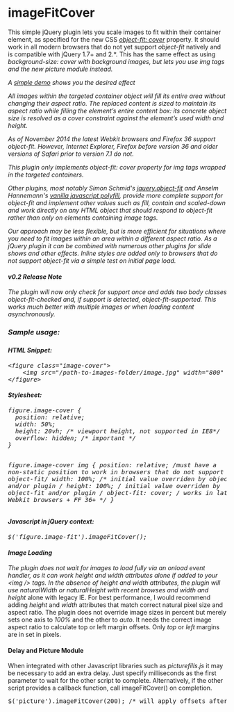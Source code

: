 imageFitCover
=============

This simple jQuery plugin lets you scale images to fit within their container element, as specified for the new CSS <em><a href="http://dev.w3.org/csswg/css-images-3/#the-object-fit" rel="external">object-fit: cover</a></em> property. It should work in all modern browsers that do not yet support <em>object-fit</em> natively and is compatible with jQuery 1.7+ and 2.*. This has the same effect as using <em>background-size: cover<em> with background images, but lets you use <em>img</em> tags and the new picture module instead.

<p>A  <a href="http://multifaceted.info/demos/image-fit-cover/demo/index.html">simple demo</a> shows you the desired effect</p>

All images within the targeted container object will fill its entire area without changing their aspect ratio. The replaced content is sized to maintain its aspect ratio while filling the element’s entire content box: its concrete object size is resolved as a cover constraint against the element’s used width and height.

As of November 2014 the latest Webkit browsers and Firefox 36 support object-fit. However, Internet Explorer, Firefox before version 36 and older versions of Safari prior to version 7.1 do not.

This plugin only implements object-fit: <em>cover</em> property for img tags wrapped in the targeted containers. 

Other plugins, most notably Simon Schmid's <a href="https://github.com/schmidsi/jquery-object-fit">jquery.object-fit</a> and Anselm Hannemann's <a href="https://github.com/anselmh/object-fit">vanilla javascript polyfill</a>, provide more complete support for <en>object-fit</em> and implement other values such as fill, contain and scaled-down and work directly on any HTML object that should respond to object-fit rather than only on elements containing image tags.
	
Our approach may be less flexible, but is more efficient for situations where you need to fit images within an area within a different aspect ratio. As a jQuery plugin it can be combined with numerous other plugins for slide shows and other effects. Inline styles are added only to browsers that do not support object-fit via a simple test on initial page load.

<h4>v0.2 Release Note</h4>

The plugin will now only check for support once and adds two body classes <em>object-fit-checked</em> and, if support is detected, <em>object-fit-supported</em>. This works much better with multiple images or when loading content asynchronously.

<h3>Sample usage:<h3>

<h4>HTML Snippet:</h4>
<pre>
&lt;figure class="image-cover"&gt;
	&lt;img src="/path-to-images-folder/image.jpg" width="800" height="600" /&gt;
&lt;/figure&gt;
</pre>

<h4>Stylesheet:</h4>
<pre>
figure.image-cover {
  position: relative;
  width: 50%;
  height: 20vh; /* viewport height, not supported in IE8*/
  overflow: hidden; /* important */
}

figure.image-cover img {
  position: relative; /*must have a non-static position to work in browsers that do not support object-fit*/
  width: 100%; /* initial value overriden by object-fit and/or plugin */
  height: 100%; /* initial value overriden by object-fit and/or plugin */
  object-fit: cover; /* works in latest Webkit browsers + FF 36+ */
}
</pre>

<h4>Javascript in jQuery context:</h4>
<pre>
$('figure.image-fit').imageFitCover();
</pre>

<h4>Image Loading</h4>
<p>The plugin does not wait for images to load fully via an onload event handler, as it can work <em>height</em> and <em>width</em> attributes alone if added to your &lt;img /&gt; tags. In the absence of <em>height</em> and <em>width</em> attributes, the plugin will use <em>naturalWidth</em> or <em>naturalHeight</em> with recent browses and <em>width</em> and <me>height</em> alone with legacy IE. For best performance, I would recommend adding <em>height</em> and <em>width</em> attributes that match correct natural pixel size and aspect ratio. The plugin does not override image sizes in percent but merely sets one axis to <em>100%</em> and the other to <em>auto</em>. It needs the correct image aspect ratio to calculate top or left margin offsets. Only <em>top</em> or <em>left</em> margins are in set in pixels.</p>

<h4>Delay and Picture Module</h4>
<p>When integrated with other Javascript libraries such as <em>picturefills.js</em> it may be necessary to add an extra delay. Just specify milliseconds as the first parameter to wait for the other script to complete. Alternatively, if the other script provides a callback function, call imageFitCover() on completion.</p>
<pre>
$('picture').imageFitCover(200); /* will apply offsets after 0.2 seconds */
</pre>